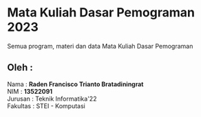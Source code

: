 # Mata Kuliah Dasar Pemograman 2023  
Semua program, materi dan data Mata Kuliah Dasar Pemograman  

## Oleh : 
Nama : **Raden Francisco Trianto Bratadiningrat**  
NIM : **13522091**   
Jurusan : Teknik Informatika'22  
Fakultas : STEI - Komputasi  
